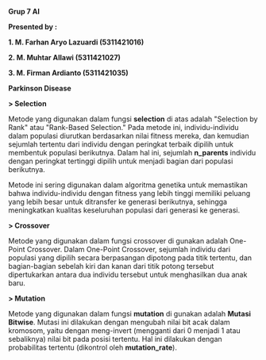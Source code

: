 **Grup 7 AI**

**Presented by :**

**1. M. Farhan Aryo Lazuardi  (5311421016)**

**2. M. Muhtar Allawi         (5311421027)**

**3. M. Firman Ardianto       (5311421035)**

**Parkinson Disease**

**> Selection**

Metode yang digunakan dalam fungsi **selection** di atas adalah "Selection by Rank" atau "Rank-Based Selection." Pada metode ini, individu-individu dalam populasi diurutkan berdasarkan nilai fitness mereka, dan kemudian sejumlah tertentu dari individu dengan peringkat terbaik dipilih untuk membentuk populasi berikutnya. Dalam hal ini, sejumlah **n_parents** individu dengan peringkat tertinggi dipilih untuk menjadi bagian dari populasi berikutnya.

Metode ini sering digunakan dalam algoritma genetika untuk memastikan bahwa individu-individu dengan fitness yang lebih tinggi memiliki peluang yang lebih besar untuk ditransfer ke generasi berikutnya, sehingga meningkatkan kualitas keseluruhan populasi dari generasi ke generasi.

**> Crossover**

Metode yang digunakan dalam fungsi crossover di gunakan adalah One-Point Crossover. Dalam One-Point Crossover, sejumlah individu dari populasi yang dipilih secara berpasangan dipotong pada titik tertentu, dan bagian-bagian sebelah kiri dan kanan dari titik potong tersebut dipertukarkan antara dua individu tersebut untuk menghasilkan dua anak baru.

**> Mutation**

Metode yang digunakan dalam fungsi **mutation** di gunakan adalah **Mutasi Bitwise**. Mutasi ini dilakukan dengan mengubah nilai bit acak dalam kromosom, yaitu dengan meng-invert (mengganti dari 0 menjadi 1 atau sebaliknya) nilai bit pada posisi tertentu. Hal ini dilakukan dengan probabilitas tertentu (dikontrol oleh **mutation_rate**).
